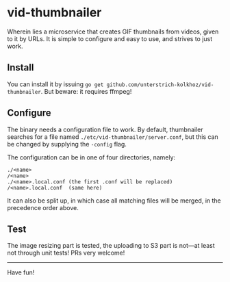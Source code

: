 # vid-thumbnailer

Wherein lies a microservice that creates GIF thumbnails from videos, given to
it by URLs. It is simple to configure and easy to use, and strives to just work.

## Install

You can install it by issuing `go get github.com/unterstrich-kolkhoz/vid-thumbnailer`. But
beware: it requires ffmpeg!

## Configure

The binary needs a configuration file to work. By default, thumbnailer searches
for a file named `./etc/vid-thumbnailer/server.conf`, but this can be changed by
supplying the `-config` flag.

The configuration can be in one of four directories, namely:

```
./<name>
/<name>
./<name>.local.conf (the first .conf will be replaced)
/<name>.local.conf  (same here)
```

It can also be split up, in which case all matching files will be merged, in
the precedence order above.

## Test

The image resizing part is tested, the uploading to S3 part is not—at least not
through unit tests! PRs very welcome!

<hr/>

Have fun!
